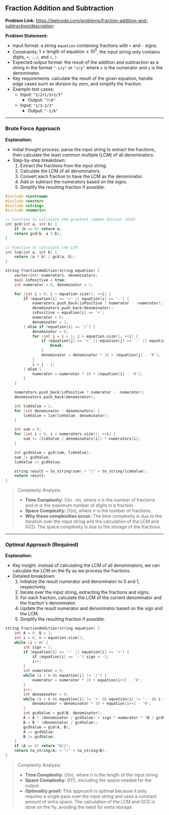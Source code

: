 ## Fraction Addition and Subtraction
**Problem Link:** https://leetcode.com/problems/fraction-addition-and-subtraction/description

**Problem Statement:**
- Input format: a string `equation` containing fractions with `+` and `-` signs.
- Constraints: $1 \leq \text{length of equation} \leq 10^5$, the input string only contains digits, `+`, `-`, `/`, and `(`, `)`.
- Expected output format: the result of the addition and subtraction as a string in the format `"-x/y"` or `"x/y"` where `x` is the numerator and `y` is the denominator.
- Key requirements: calculate the result of the given equation, handle edge cases such as division by zero, and simplify the fraction.
- Example test cases:
  - Input: `"1/2+1/2+1/3"`
    - Output: `"7/6"`
  - Input: `"1/3-1/2"`
    - Output: `"-1/6"`

---

### Brute Force Approach

**Explanation:**
- Initial thought process: parse the input string to extract the fractions, then calculate the least common multiple (LCM) of all denominators.
- Step-by-step breakdown:
  1. Extract the fractions from the input string.
  2. Calculate the LCM of all denominators.
  3. Convert each fraction to have the LCM as the denominator.
  4. Add or subtract the numerators based on the signs.
  5. Simplify the resulting fraction if possible.

```cpp
#include <iostream>
#include <vector>
#include <string>
#include <numeric>

// Function to calculate the greatest common divisor (GCD)
int gcd(int a, int b) {
    if (b == 0) return a;
    return gcd(b, a % b);
}

// Function to calculate the LCM
int lcm(int a, int b) {
    return (a * b) / gcd(a, b);
}

string fractionAddition(string equation) {
    vector<int> numerators, denominators;
    bool isPositive = true;
    int numerator = 0, denominator = 1;

    for (int i = 0; i < equation.size(); ++i) {
        if (equation[i] == '+' || equation[i] == '-') {
            numerators.push_back(isPositive ? numerator : -numerator);
            denominators.push_back(denominator);
            isPositive = equation[i] == '+';
            numerator = 0;
            denominator = 1;
        } else if (equation[i] == '/') {
            denominator = 0;
            for (int j = i + 1; j < equation.size(); ++j) {
                if (equation[j] == '+' || equation[j] == '-' || equation[j] == '\0') {
                    break;
                }
                denominator = denominator * 10 + (equation[j] - '0');
            }
            i = j - 1;
        } else {
            numerator = numerator * 10 + (equation[i] - '0');
        }
    }

    numerators.push_back(isPositive ? numerator : -numerator);
    denominators.push_back(denominator);

    int lcmValue = 1;
    for (int denominator : denominators) {
        lcmValue = lcm(lcmValue, denominator);
    }

    int sum = 0;
    for (int i = 0; i < numerators.size(); ++i) {
        sum += (lcmValue / denominators[i]) * numerators[i];
    }

    int gcdValue = gcd(sum, lcmValue);
    sum /= gcdValue;
    lcmValue /= gcdValue;

    string result = to_string(sum) + "/" + to_string(lcmValue);
    return result;
}
```

> Complexity Analysis:
> - **Time Complexity:** $O(n \cdot m)$, where $n$ is the number of fractions and $m$ is the maximum number of digits in a fraction.
> - **Space Complexity:** $O(n)$, where $n$ is the number of fractions.
> - **Why these complexities occur:** The time complexity is due to the iteration over the input string and the calculation of the LCM and GCD. The space complexity is due to the storage of the fractions.

---

### Optimal Approach (Required)

**Explanation:**
- Key insight: instead of calculating the LCM of all denominators, we can calculate the LCM on the fly as we process the fractions.
- Detailed breakdown:
  1. Initialize the result numerator and denominator to 0 and 1, respectively.
  2. Iterate over the input string, extracting the fractions and signs.
  3. For each fraction, calculate the LCM of the current denominator and the fraction's denominator.
  4. Update the result numerator and denominator based on the sign and the LCM.
  5. Simplify the resulting fraction if possible.

```cpp
string fractionAddition(string equation) {
    int A = 0, B = 1;
    int i = 0, n = equation.size();
    while (i < n) {
        int sign = 1;
        if (equation[i] == '-' || equation[i] == '+') {
            if (equation[i] == '-') sign = -1;
            i++;
        }
        int numerator = 0;
        while (i < n && equation[i] != '/') {
            numerator = numerator * 10 + equation[i++] - '0';
        }
        i++;
        int denominator = 0;
        while (i < n && equation[i] != '+' && equation[i] != '-' && i < n) {
            denominator = denominator * 10 + equation[i++] - '0';
        }
        int gcdValue = gcd(B, denominator);
        A = A * (denominator / gcdValue) + sign * numerator * (B / gcdValue);
        B = B * (denominator / gcdValue);
        gcdValue = gcd(A, B);
        A /= gcdValue;
        B /= gcdValue;
    }
    if (A == 0) return "0/1";
    return to_string(A) + "/" + to_string(B);
}
```

> Complexity Analysis:
> - **Time Complexity:** $O(n)$, where $n$ is the length of the input string.
> - **Space Complexity:** $O(1)$, excluding the space needed for the output.
> - **Optimality proof:** This approach is optimal because it only requires a single pass over the input string and uses a constant amount of extra space. The calculation of the LCM and GCD is done on the fly, avoiding the need for extra storage.